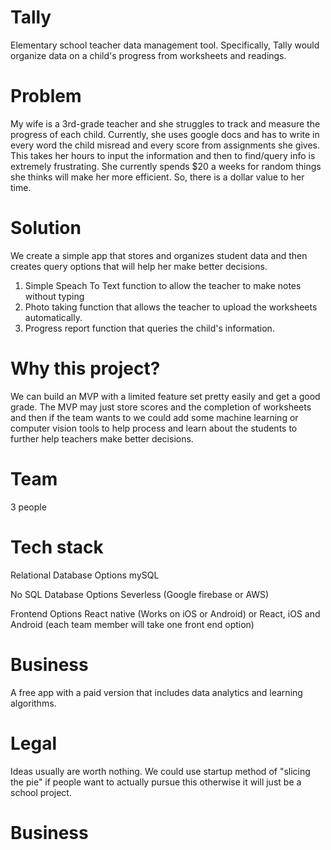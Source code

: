 # Tally
Elementary school teacher data management tool. Specifically, Tally would organize data on a child's progress from worksheets and readings.

# Problem
My wife is a 3rd-grade teacher and she struggles to track and measure the progress of each child. Currently, she uses google docs and has to write in every word the child misread and every score from assignments she gives. This takes her hours to input the information and then to find/query info is extremely frustrating. She currently spends $20 a weeks for random things she thinks will make her more efficient. So, there is a dollar value to her time.

# Solution
We create a simple app that stores and organizes student data and then creates query options that will help her make better decisions. 
  1. Simple Speach To Text function to allow the teacher to make notes without typing
  2. Photo taking function that allows the teacher to upload the worksheets automatically.
  3. Progress report function that queries the child's information.

# Why this project?
We can build an MVP with a limited feature set pretty easily and get a good grade. The MVP may just store scores and the completion of worksheets and then if the team wants to we could add some machine learning or computer vision tools to help process and learn about the students to further help teachers make better decisions. 

# Team
3 people

# Tech stack

Relational Database Options
mySQL

No SQL Database Options
Severless (Google firebase or AWS)

Frontend Options
React native (Works on iOS or Android) or React, iOS and Android (each team member will take one front end option)

# Business
A free app with a paid version that includes data analytics and learning algorithms.

# Legal
Ideas usually are worth nothing. We could use startup method of "slicing the pie" if people want to actually pursue this otherwise it will just be a school project.
# Business

